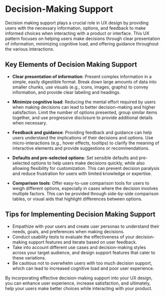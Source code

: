 # Decision-Making Support

Decision making support plays a crucial role in UX design by providing users with the necessary information, options, and feedback to make informed choices when interacting with a product or interface. This UX pattern focuses on helping users make decisions through clear presentation of information, minimizing cognitive load, and offering guidance throughout the various interactions.

## Key Elements of Decision Making Support

- **Clear presentation of information**: Present complex information in a simple, easily digestible format. Break down large amounts of data into smaller chunks, use visuals (e.g., icons, images, graphs) to convey information, and provide clear labeling and headings.

- **Minimize cognitive load**: Reducing the mental effort required by users when making decisions can lead to better decision-making and higher satisfaction. Limit the number of options presented, group similar items together, and use progressive disclosure to provide additional details when necessary.

- **Feedback and guidance**: Providing feedback and guidance can help users understand the implications of their decisions and options. Use micro-interactions (e.g., hover effects, tooltips) to clarify the meaning of interactive elements and provide suggestions or recommendations.

- **Defaults and pre-selected options**: Set sensible defaults and pre-selected options to help users make decisions quickly, while also allowing flexibility for customization. This can prevent decision paralysis and reduce frustration for users with limited knowledge or expertise.

- **Comparison tools**: Offer easy-to-use comparison tools for users to weigh different options, especially in cases where the decision involves multiple factors. This can be provided through side-by-side comparison tables, or visual aids that highlight differences between options.

## Tips for Implementing Decision Making Support

- Empathize with your users and create user personas to understand their needs, goals, and preferences when making decisions.
- Conduct usability tests to evaluate the effectiveness of your decision-making support features and iterate based on user feedback.
- Take into account different use cases and decision-making styles across your target audience, and design support features that cater to these variations.
- Be cautious not to overwhelm users with too much decision support, which can lead to increased cognitive load and poor user experience.

By incorporating effective decision-making support into your UX design, you can enhance user experience, increase satisfaction, and ultimately, help your users make better choices while interacting with your product.
